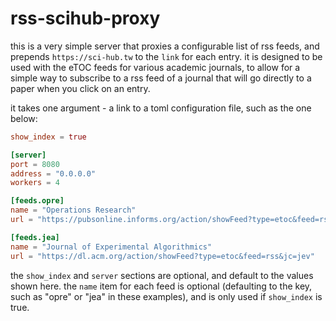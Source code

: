 # rss-scihub-proxy

this is a very simple server that proxies a configurable list of rss feeds, and prepends `https://sci-hub.tw` to the `link` for each entry. it is designed to be used with the eTOC feeds for various academic journals, to allow for a simple way to subscribe to a rss feed of a journal that will go directly to a paper when you click on an entry.

it takes one argument - a link to a toml configuration file, such as the one below:

```toml
show_index = true

[server]
port = 8080
address = "0.0.0.0"
workers = 4

[feeds.opre]
name = "Operations Research"
url = "https://pubsonline.informs.org/action/showFeed?type=etoc&feed=rss&jc=opre"

[feeds.jea]
name = "Journal of Experimental Algorithmics"
url = "https://dl.acm.org/action/showFeed?type=etoc&feed=rss&jc=jev"
```

the `show_index` and `server` sections are optional, and default to the values shown here. the `name` item for each feed is optional (defaulting to the key, such as "opre" or "jea" in these examples), and is only used if `show_index` is true.
